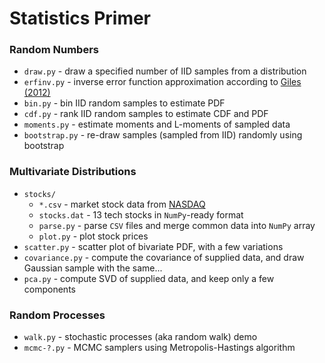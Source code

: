 # Statistics Primer

### Random Numbers

- `draw.py` - draw a specified number of IID samples from a distribution
- `erfinv.py` - inverse error function approximation according to [Giles (2012)](https://people.maths.ox.ac.uk/gilesm/files/gems_erfinv.pdf)
- `bin.py` - bin IID random samples to estimate PDF
- `cdf.py` - rank IID random samples to estimate CDF and PDF
- `moments.py` - estimate moments and L-moments of sampled data
- `bootstrap.py` - re-draw samples (sampled from IID) randomly using bootstrap

### Multivariate Distributions

- `stocks/`
	- `*.csv` - market stock data from [NASDAQ](https://www.nasdaq.com/market-activity/quotes/historical)
	- `stocks.dat` - 13 tech stocks in `NumPy`-ready format
	- `parse.py` - parse `CSV` files and merge common data into `NumPy` array
	- `plot.py` - plot stock prices
- `scatter.py` - scatter plot of bivariate PDF, with a few variations
- `covariance.py` - compute the covariance of supplied data, and draw Gaussian sample with the same...
- `pca.py` - compute SVD of supplied data, and keep only a few components

### Random Processes

- `walk.py` - stochastic processes (aka random walk) demo
- `mcmc-?.py` - MCMC samplers using Metropolis-Hastings algorithm

